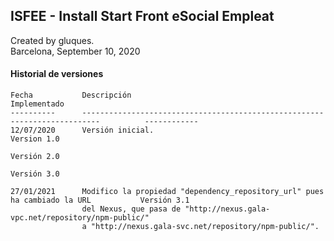 ## ISFEE - Install Start Front eSocial Empleat

Created by gluques.  
Barcelona, September 10, 2020

#### Historial de versiones

    Fecha           Descripción                                                                         Implementado
    ----------      --------------------------------------------------------------------------          ------------
    12/07/2020      Versión inicial.                                                                    Version 1.0
                                                                                                        Versión 2.0
                                                                                                        Versión 3.0
                                                                                                        
    27/01/2021      Modifico la propiedad "dependency_repository_url" pues ha cambiado la URL           Versión 3.1
                    del Nexus, que pasa de "http://nexus.gala-vpc.net/repository/npm-public/"
                    a "http://nexus.gala-svc.net/repository/npm-public/".
